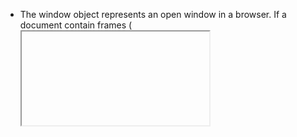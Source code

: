 

- The window object represents an open window in a browser. If a document contain frames (<iframe> tags), the browser creates one window object for the HTML document, and one additional window object for each frame.
- object is unique entity which have properties and methods.
- object methods are functions written inside an object.
```js
let obj = {
    addition: function (x, y) {
        console.log(x + y)
    }
}
obj.addition(10, 15) //25



let object = {
    addition: function (x, y) {
        return x - y
    }
}
console.log(object.addition(10, 15)) //25
```
- 
    - constructor is a tempelate by which we can create objects.
    - constrctor function is a simple function that is intended to be invoked with a new keyword or any this aware function that is intended to be calledvwith the new keyword.

```js
  function generalCar(givenName, givenSpeed) {
    this.name = givenName;
    this.topSpeed = givenSpeed;
    console.log(`${this.name} is running`)
}
car1 = new generalCar("Maruti", 500)
console.log(car1)
``` 
`output`

```
Maruti is running
constructorfunctions.html:43 
generalCar {name: 'Maruti', topSpeed: 500}
name :  "Maruti"
topSpeed :  500
[[Prototype]]
```


### Object

```js
var student1 = {
    firstName: "Kunal",
    lastName: "Kumar",
    age: 25,
    class: 5

}
```
- if we want another student with same property but diff value then, we have to write same code 10 times to avoid this we use object constructor, we used to create multiple object with same property through obj const function

```js
function Student(first, last, age, cls) {
    this.firstName = first;
    this.lastName = last;
    this.age = age;
    this.class = cls;
}
var student1 = new Student("vishwajeet", "Kumar", 30, 6); 
//Student {firstName: 'vishwajeet', lastName: 'Kumar', age: 30, class: 6}
//now by adding just one line of code we can create another student with same prop with diff value

```

- //if we want to add a new property in studwent 1

```js
student1.nationality="Indian"
console.log(student1)
```
- if we want to another property in student like nationality

```js
Student.prototype.nationality = "Indian"
```
- if you call student1 now you will se nationality property in student1 under __proto__


- **Question :**   How can we creating Objects in Js?

- **Answer :** 
    - 1. Object Literal
```js
    var a = { name : 'Batman' }
```
- But, to create multiple objects of the same type, the object literal method is insuficient but we have a solution.
-  **Constructor functions**
- We can create objects in Js using functions as well.
- This is one example of creating an object using a function.

- **Question :**   What is this keyword?
-  **Answer :** 
- In JavaScript, the this keyword refers to an object.
- Which object depends on how this is being invoked (used or called).
- The this keyword refers to different objects depending on how it is used:

```js
// In an object method, this refers to the object.
var person = {
    name: "john",
    myName: function () {
        //console.log(this.) 
        //this==person  
        //this refers to parent object
        console.log(this)
    }
}

person.myName(){
    name: 'john', myName: ƒ
    }

// Alone, this refers to the global object.
function myName() {
    console.log(this)
}
myName()
//Window {window: Window, self: Window, document: document, name: '', location: Location, …}

```
- In a function, this refers to the global object.
-  In a function, in strict mode, this is undefined.
-  In an event, this refers to the element that received the event.
-  Methods like call(), apply(), and bind() can refer this to any object.


```
`class` : A specific category can be defined as class 
(class)              =-->   Mobile
( objects)           =-->  samsung,Lg,Nokia
(Properties,Methods) =-->   Model,Ram,Color,price                    
```

__there are two ways to define class in javascript using class keyword__
- `class Declaration`
- `class Expression`

- The constructor method is a special method for creating and initializing an object within a class . There can be one special method with the name "constructor" in a class to replce prototype class was invented as `ES6 - Classes`

```js
class class_name {
    constructor() {
        // properties
    }
    // Methods
}

class Mobile {
    constructor() {
        this.model = "Glaxy";

    }
    show() { return this.model + "Price Rs 3000" }
}
var Nokia = new Mobile




class Mobile {
    constructor() {
        //Instance Member
        this.a = 12
        this.show = function () {
            return "Instance Member"
        }

    }
    //prptotype member
    show() {
        return "prtotype member"
    }
}
var Nokia = new Mobile()
console.log(Nokia.a)
console.log(Nokia)

console.log(typeof (Mobile))
```

## factory functions

- when a function returns an object we call it a factory function it can produce object instance without new keyword or class.
- `Example`

```js
function mobile() {
    return {
        model: 'Glaxy',
        price: function () {
            return ("Price :Rs. 3000");
        }
    }
}
var samsung = mobile() 
//creating new object name samsung
console.log(samsung.model + " " + samsung.price())
//Glaxy Price :Rs. 3000

// The benefit is we can create multiple object instance
```

## factory function with parameter

```js
var samsung = {
    model: "glaxy"
}
var lg = {
    model: "M55"
}
var Nokia = {
    model: "ExpressMusic"
}

// alternate method is factory fn

function mobile(model_No) {
    return {
        model: model_No,
        price: function () {
            return ("Price :Rs. 3000");
        }
    }
}
var samsung = mobile("glaxy")
var Nokia = mobile("ExpressMusic")

console.log(Nokia.model + " " + Nokia.price())
            // ExpressMusic Price :Rs. 3000
```

```javascript
function createAccount(accountName, accountType, accountBalance, isActive) {
    let account = {
        name: accountName,
        type: accountType,
        balance: accountBalance,
        active: isActive,
        print: function () {
            console.log('Name: ', this.name, 'Type: ', this.type, 'Active: ', this.active, 'Bal: ', this.balance);
        }
    };
    return account;
}
const acc1 = createAccount('Vivek', 'Saving', 100000, true);
acc1.print();
const acc2 = createAccount('Akash', 'Premium', 200000, true);
acc2.print();

// OutPut::     Name:  Vivek Type:  Saving Active:  true Bal:  100000
// OutPut::     Name:  Akash Type:  Premium Active:  true Bal:  200000
```

```javascript
let object1 = {
    name: "Kunal",
    sayHello: () => {
        console.log("hello")
    }
}

let object2 = {
    salary: "5000",
    work: () => {
        console.log("SDE")
    }
}


Object.setPrototypeOf(object2, object1)
object1.name
object2.name; //Kunal
object2.work() //SDE
//object2 is accessing(not taking) the name key from object1
//this is called lookup process
//Every object in javascript has a hidden property" __proto__"
//that is used to create alink between one object to another

// object2.__proto__ === object1
//true
//This chain is one way
// object1.__proto__ === object2
//false


//[1,2,3]===[1,2,3] 0r {}==={}
//false
//because they are stored at different memory locations and
//equility operator in non premitives looks for same identity,
//same location,same reference and not value

//Object.setPrototypeOf() / Object.create()  sets up a prototype chain between
// the source object and the target object. But, Object.assign() method
//  only copies enumerable and own properties from a source object to a target object.

```

- we can create chain between objects but to help us javascript gives us a protytype Object inside every function and we can use that to create chains


```javascript
function f3() { }
f3.prototype.sayName = function () {
    console.log("Hello Im KK")
}

let object5 = {
    name: "Kunal"
}
Object.setPrototypeOf(object5, f3.prototype)

object5.sayName() //Hello Im KK
```

-  static methods are used to implement functions that belong to a class as a whole and not to only a particular object.
-  This means you do not need an instance in order to use a static method. 
- A non-static method is an instance method and belongs to each object that is generated from the class.
-  a static class cannot be instantiated or inherited and that all of the members of the class are static in nature.

- [YouTube Refer](https://www.youtube.com/watch?v=terQx7LWthI)

##  difference between static and const

- **static**
    -  Static methods are used for creating a static copy of an object.
    - The static keyword is used for declaring the static method, variable, or operator.
    - Static is used with methods and classes.
    - The value of a static variable can be modified.
    - Static is a storage specifier.
    - Static can be assigned for reference types and set at run time.

- **const**
    - The const variable declares a constant value that cannot be modified.
    - The const keyword is used for declaring the constant value.
    - We can use the const keyword with arrays and objects in JavaScript.
    - A constant value cannot be modified.
    - `Const` / `Constant` is a type qualifier.
    - Constants are set at compile-time itself and assigned for value types only.